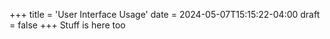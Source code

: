 +++
title = 'User Interface Usage'
date = 2024-05-07T15:15:22-04:00
draft = false
+++
Stuff is here too